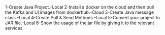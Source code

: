 1-Create Java Project.-Local
2-Install a docker on the cloud and then pull the Kafka and UI images from dockerhub.-Cloud
3-Create Java message class.-Local
4-Create Poll & Send Methods.-Local
5-Convert your project to JAR file.-Local
6-Show the usage of the jar file by giving it to the relevant services.
